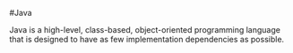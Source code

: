 #Java
Java is a high-level, class-based, object-oriented programming language that is designed to have as few implementation dependencies as possible. 